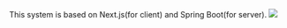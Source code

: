 This system is based on Next.js(for client) and Spring Boot(for server).
![](https://pic.imgdb.cn/item/660e3abd9f345e8d03ff6f85.png)
